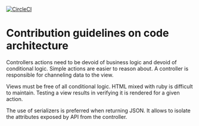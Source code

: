 [![CircleCI](https://circleci.com/gh/roverslim/soiree-gageure.svg?style=svg)](https://circleci.com/gh/roverslim/soiree-gageure)

# Contribution guidelines on code architecture

Controllers actions need to be devoid of business logic and devoid of conditional logic. Simple actions are easier to reason about. A controller is responsible for channeling data to the view.

Views must be free of all conditional logic. HTML mixed with ruby is difficult to maintain. Testing a view results in verifying it is rendered for a given action.

The use of serializers is preferred when returning JSON. It allows to isolate the attributes exposed by API from the controller.
